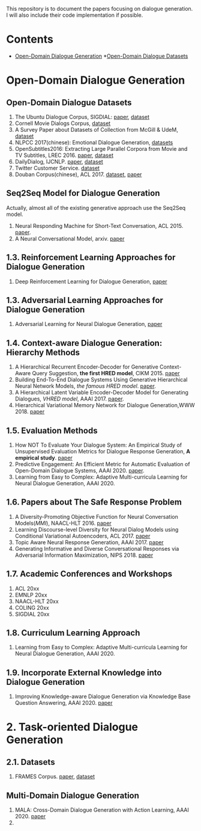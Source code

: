 This repository is to document the papers focusing on dialogue generation. I will also include their code implementation if possible. 

# Contents
- [Open-Domain Dialogue Generation](#open-domain-dialogue-generation)
 *[Open-Domain Dialogue Datasets](#open-domain-dialogue-datasets)

# Open-Domain Dialogue Generation

## Open-Domain Dialogue Datasets
1. The Ubuntu Dialogue Corpus, SIGDIAL: [paper](https://www.aclweb.org/anthology/W15-4640/), [dataset](http://dataset.cs.mcgill.ca/ubuntu-corpus-1.0/)
2. Cornell Movie Dialogs Corpus, [dataset](http://www.cs.cornell.edu/~cristian/Cornell_Movie-Dialogs_Corpus.html)
3. A Survey Paper about Datasets of Collection from McGill & UdeM, [dataset](https://breakend.github.io/DialogDatasets/)
4. NLPCC 2017(chinese): Emotional Dialogue Generation, [datasets](http://tcci.ccf.org.cn/conference/2017/dldoc/taskgline04.pdf)
5. OpenSubtitles2016: Extracting Large Parallel Corpora from Movie and TV Subtitles, LREC 2016. [paper](https://www.aclweb.org/anthology/L16-1147.pdf), [dataset](http://opus.nlpl.eu/OpenSubtitles-v2016.php)
6. DailyDialog, IJCNLP. [paper](https://www.aclweb.org/anthology/I17-1099.pdf), [dataset](http://yanran.li/dailydialog) 
7. Twitter Customer Service. [dataset](https://www.kaggle.com/thoughtvector/customer-support-on-twitter)
8. Douban Corpus(chinese), ACL 2017. [dataset](https://github.com/MarkWuNLP/MultiTurnResponseSelection), [paper](https://www.aclweb.org/anthology/P17-1046.pdf)

## Seq2Seq Model for Dialogue Generation
Actually, almost all of the existing generative approach use the Seq2Seq model. 
1. Neural Responding Machine for Short-Text Conversation, ACL 2015. [paper](https://www.aclweb.org/anthology/P15-1152.pdf).
2. A Neural Conversational Model, arxiv. [paper](http://pub-tools-public-publication-data.storage.googleapis.com/pdf/44925.pdf)

## 1.3. Reinforcement Learning Approaches for Dialogue Generation
1. Deep Reinforcement Learning for Dialogue Generation, [paper](https://www.aclweb.org/anthology/D16-1127.pdf)

## 1.3. Adversarial Learning Approaches for Dialogue Generation
1. Adversarial Learning for Neural Dialogue Generation, [paper](https://www.aclweb.org/anthology/D17-1230.pdf)


## 1.4. Context-aware Dialogue Generation: Hierarchy Methods
1. A Hierarchical Recurrent Encoder-Decoder for Generative Context-Aware Query Suggestion, **the first HRED model**, CIKM 2015. [paper](http://hjemmesider.diku.dk/~kwn804/publications/CIKM15.pdf)
2. Building End-To-End Dialogue Systems Using Generative Hierarchical Neural Network Models, *the famous HRED model*.  [paper](https://www.aaai.org/ocs/index.php/AAAI/AAAI16/paper/download/11957/12160).
3. A Hierarchical Latent Variable Encoder-Decoder Model for Generating Dialogues, *VHRED model*, AAAI 2017. [paper](https://www.aaai.org/ocs/index.php/AAAI/AAAI17/paper/download/14567/14219).
4. Hierarchical Variational Memory Network for Dialogue Generation,WWW 2018. [paper](https://dl.acm.org/doi/abs/10.1145/3178876.3186077)
## 1.5. Evaluation Methods
1. How NOT To Evaluate Your Dialogue System: An Empirical Study of Unsupervised Evaluation Metrics for Dialogue Response Generation, **A empirical study**. [paper](https://www.aclweb.org/anthology/D16-1230.pdf)
2. Predictive Engagement: An Efficient Metric for Automatic Evaluation of Open-Domain Dialogue Systems, AAAI 2020. [paper](https://arxiv.org/pdf/1911.01456.pdf).
3. Learning from Easy to Complex: Adaptive Multi-curricula Learning for Neural Dialogue Generation, AAAI 2020. 

## 1.6. Papers about The Safe Response Problem
1. A Diversity-Promoting Objective Function for Neural Conversation Models(*MMI*), NAACL-HLT 2016. [paper](https://www.aclweb.org/anthology/N16-1014.pdf)
2. Learning Discourse-level Diversity for Neural Dialog Models using Conditional Variational Autoencoders, ACL 2017. [paper](https://www.aclweb.org/anthology/P17-1061.pdf)
3. Topic Aware Neural Response Generation, AAAI 2017. [paper](https://www.aaai.org/ocs/index.php/AAAI/AAAI18/paper/download/16455/15753) 
4. Generating Informative and Diverse Conversational Responses via Adversarial Information Maximization, NIPS 2018. [paper](http://papers.neurips.cc/paper/7452-generating-informative-and-diverse-conversational-responses-via-adversarial-information-maximization.pdf)

## 1.7. Academic Conferences and Workshops
1. ACL 20xx
2. EMNLP 20xx
3. NAACL-HLT 20xx
4. COLING 20xx
5. SIGDIAL 20xx

## 1.8. Curriculum Learning Approach
1. Learning from Easy to Complex: Adaptive Multi-curricula Learning for Neural Dialogue Generation, AAAI 2020. 

## 1.9. Incorporate External Knowledge into Dialogue Generation
1. Improving Knowledge-aware Dialogue Generation via Knowledge Base Question Answering, AAAI 2020. [paper](https://arxiv.org/pdf/1912.07491.pdf)
# 2. Task-oriented Dialogue Generation

## 2.1. Datasets
1. FRAMES Corpus. [paper](https://www.aclweb.org/anthology/W17-5526v2.pdf), [dataset](https://www.microsoft.com/en-us/research/project/frames-dataset/#!download)

## Multi-Domain Dialogue Generation
1. MALA: Cross-Domain Dialogue Generation with Action Learning, AAAI 2020. [paper](https://arxiv.org/pdf/1912.08442.pdf)
2. 
